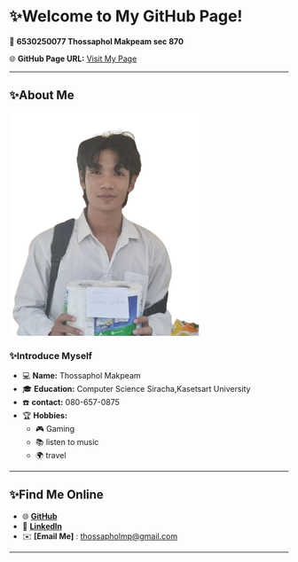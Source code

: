 # **✨Welcome to My GitHub Page!**  
📂 **6530250077 Thossaphol Makpeam sec 870** 

🌐 **GitHub Page URL:** [Visit My Page](https://github.com/profile2) 

---

## **✨About Me**  
![Profile Picture](pic/profile2.png)  

### **✨Introduce Myself**  
- 💻 **Name:** Thossaphol Makpeam  
- 🎓 **Education:** Computer Science Siracha,Kasetsart University   
- ☎️ **contact:** 080-657-0875  
- 🏆 **Hobbies:**  
  - 🎮 Gaming  
  - 📚 listen to music  
  - 🌍 travel  

---

## **✨Find Me Online**  
- 🌐 **[GitHub](https://github.com/Thossaphol2204)**  
- 🔗 **[LinkedIn](https://www.linkedin.com/me?trk=p_mwlite_feed-secondary_nav)**  
- ✉️ **[Email Me]** : thossapholmp@gmail.com

---
